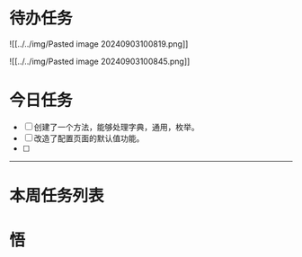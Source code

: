 # 待办任务
![[../../img/Pasted image 20240903100819.png]]

![[../../img/Pasted image 20240903100845.png]]



# 今日任务
- [ ] 创建了一个方法，能够处理字典，通用，枚举。
- [ ] 改造了配置页面的默认值功能。
- [ ] 




------
# 本周任务列表



# 悟